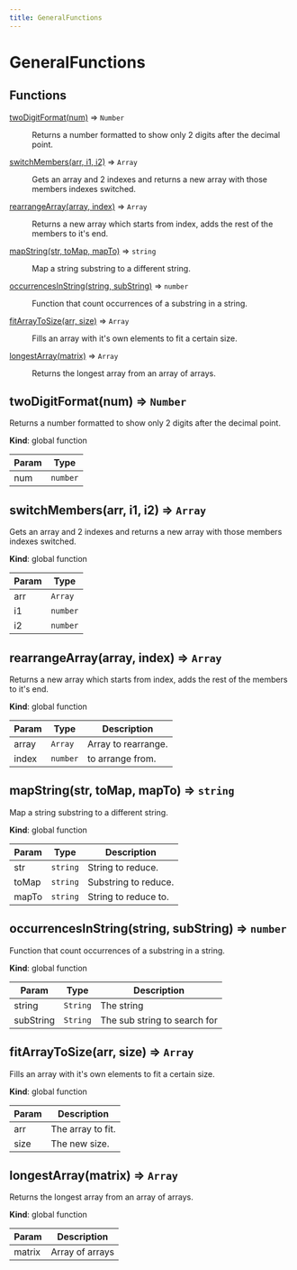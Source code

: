 ```yaml
---
title: GeneralFunctions
---
```


# GeneralFunctions

## Functions

<dl>
<dt><a href="#twoDigitFormat">twoDigitFormat(num)</a> ⇒ <code>Number</code></dt>
<dd><p>Returns a number formatted to show only 2 digits after the decimal point.</p>
</dd>
<dt><a href="#switchMembers">switchMembers(arr, i1, i2)</a> ⇒ <code>Array</code></dt>
<dd><p>Gets an array and 2 indexes and returns a new array with those members indexes switched.</p>
</dd>
<dt><a href="#rearrangeArray">rearrangeArray(array, index)</a> ⇒ <code>Array</code></dt>
<dd><p>Returns a new array which starts from index, adds the rest of the members to it&#39;s end.</p>
</dd>
<dt><a href="#mapString">mapString(str, toMap, mapTo)</a> ⇒ <code>string</code></dt>
<dd><p>Map a string substring to a different string.</p>
</dd>
<dt><a href="#occurrencesInString">occurrencesInString(string, subString)</a> ⇒ <code>number</code></dt>
<dd><p>Function that count occurrences of a substring in a string.</p>
</dd>
<dt><a href="#fitArrayToSize">fitArrayToSize(arr, size)</a> ⇒ <code>Array</code></dt>
<dd><p>Fills an array with it&#39;s own elements to fit a certain size.</p>
</dd>
<dt><a href="#longestArray">longestArray(matrix)</a> ⇒ <code>Array</code></dt>
<dd><p>Returns the longest array from an array of arrays.</p>
</dd>
</dl>

<a name="twoDigitFormat"></a>

## twoDigitFormat(num) ⇒ <code>Number</code>
Returns a number formatted to show only 2 digits after the decimal point.

**Kind**: global function  

| Param | Type |
| --- | --- |
| num | <code>number</code> | 

<a name="switchMembers"></a>

## switchMembers(arr, i1, i2) ⇒ <code>Array</code>
Gets an array and 2 indexes and returns a new array with those members indexes switched.

**Kind**: global function  

| Param | Type |
| --- | --- |
| arr | <code>Array</code> | 
| i1 | <code>number</code> | 
| i2 | <code>number</code> | 

<a name="rearrangeArray"></a>

## rearrangeArray(array, index) ⇒ <code>Array</code>
Returns a new array which starts from index, adds the rest of the members to it's end.

**Kind**: global function  

| Param | Type | Description |
| --- | --- | --- |
| array | <code>Array</code> | Array to rearrange. |
| index | <code>number</code> | to arrange from. |

<a name="mapString"></a>

## mapString(str, toMap, mapTo) ⇒ <code>string</code>
Map a string substring to a different string.

**Kind**: global function  

| Param | Type | Description |
| --- | --- | --- |
| str | <code>string</code> | String to reduce. |
| toMap | <code>string</code> | Substring to reduce. |
| mapTo | <code>string</code> | String to reduce to. |

<a name="occurrencesInString"></a>

## occurrencesInString(string, subString) ⇒ <code>number</code>
Function that count occurrences of a substring in a string.

**Kind**: global function  

| Param | Type | Description |
| --- | --- | --- |
| string | <code>String</code> | The string |
| subString | <code>String</code> | The sub string to search for |

<a name="fitArrayToSize"></a>

## fitArrayToSize(arr, size) ⇒ <code>Array</code>
Fills an array with it's own elements to fit a certain size.

**Kind**: global function  

| Param | Description |
| --- | --- |
| arr | The array to fit. |
| size | The new size. |

<a name="longestArray"></a>

## longestArray(matrix) ⇒ <code>Array</code>
Returns the longest array from an array of arrays.

**Kind**: global function  

| Param | Description |
| --- | --- |
| matrix | Array of arrays |

